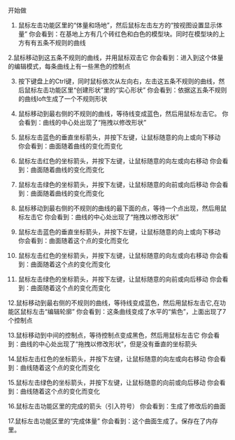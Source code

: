 开始做

1. 鼠标左击功能区里的“体量和场地”，然后鼠标左击左方的“按视图设置显示体量”
你会看到：在基地上方有几个砖红色和白色的模型块。同时在模型块的上方有有五条不规则的曲线

2.鼠标移动到这五条不规则的曲线，并用鼠标双击它
你会看到：进入到这个体量的编辑模式，每条曲线上有一些黑色的控制点

3. 按下键盘上的Ctrl键，同时鼠标依次从左向右，左击这五条不规则的曲线，然后鼠标左击功能区里“创建形状”里的“实心形状”
你会看到：依据这五条不规则的曲线loft生成了一个不规则形状

4. 鼠标移动到最右侧的不规则的曲线，等待线变成蓝色，然后用鼠标左击它。
你会看到：曲线的中心处出现了“拖拽以修改形状”

5. 鼠标左击蓝色的垂直坐标箭头，并按下左键，让鼠标随意的向上或向下移动    
你会看到：曲面随着曲线的变化而变化

6. 鼠标左击红色的坐标箭头，并按下左键，让鼠标随意的向左或向右移动 
你会看到：曲面随着曲线的变化而变化

7. 鼠标左击绿色的坐标箭头，并按下左键，让鼠标随意的向前或向后移动
你会看到：曲面随着曲线的变化而变化

8. 鼠标移动到最右侧的不规则的曲线的最下面的点，等待一个点出现，然后用鼠标左击它
你会看到：曲线的中心处出现了“拖拽以修改形状”

9. 鼠标左击蓝色的垂直坐标箭头，并按下左键，让鼠标随意的向上或向下移动    
你会看到：曲面随着这个点的变化而变化

10. 鼠标左击红色的坐标箭头，并按下左键，让鼠标随意的向左或向右移动 
你会看到：曲面随着这个点的变化而变化

11. 鼠标左击绿色的坐标箭头，并按下左键，让鼠标随意的向前或向后移动
你会看到：曲面随着这个点的变化而变化

12.鼠标移动到最右侧的不规则的曲线，等待线变成蓝色，然后用鼠标左击它,在功能区鼠标左击“编辑轮廓”
你会看到：这条曲线变成了水平的“紫色”，上面出现了7个控制点

13.鼠标移动到中间的控制点，等待控制点变成黑色，然后用鼠标左击它
你会看到：曲线的中心处出现了“拖拽以修改形状”，但是没有垂直的坐标箭头

14.鼠标左击红色的坐标箭头，并按下左键，让鼠标随意的向左或向右移动 
你会看到：曲线随着这个点的变化而变化

15.鼠标左击绿色的坐标箭头，并按下左键，让鼠标随意的向前或向后移动
你会看到：曲线随着这个点的变化而变化

16.鼠标左击功能区里的完成的箭头（引入符号）
你会看到：生成了修改后的曲面

17.鼠标左击功能区里的“完成体量”
你会看到：这个曲面生成了。保存在了内存里。



